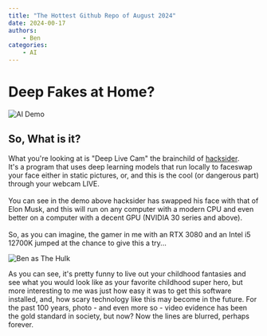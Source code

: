 ```yaml
---
title: "The Hottest Github Repo of August 2024"
date: 2024-00-17
authors:
    - Ben
categories:
    - AI
---
```


# Deep Fakes at Home?
![AI Demo](https://github.com/hacksider/Deep-Live-Cam/blob/main/demo.gif?raw=true "AI Demo")


## **So, What is it?**

What you're looking at is "Deep Live Cam" the brainchild of [hacksider](https://github.com/hacksider/Deep-Live-Cam).<br> It's a program that uses deep learning models that run locally to faceswap your face either in static pictures, or, and this is the cool (or dangerous part) through your webcam LIVE. <br><br>You can see in the demo above hacksider has swapped his face with that of Elon Musk, and this will run on any computer with a modern CPU and even better on a computer with a decent GPU (NVIDIA 30 series and above). <br><br>So, as you can imagine, the gamer in me with an RTX 3080 and an Intel i5 12700K jumped at the chance to give this a try...

![Ben as The Hulk](https://imgur.com/a/pKPkz8i "Me as The Hulk")

As you can see, it's pretty funny to live out your childhood fantasies and see what you would look like as your favorite childhood super hero, but more interesting to me was just how easy it was to get this software installed, and, how scary technology like this may become in the future. For the past 100 years, photo - and even more so - video evidence has been the gold standard in society, but now? Now the lines are blurred, perhaps forever.

